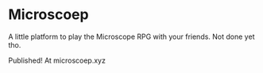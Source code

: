 # Microscoep
A little platform to play the Microscope RPG with your friends. Not done yet tho.

Published! At microscoep.xyz

